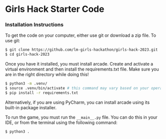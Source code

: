 # Girls Hack Starter Code

### Installation Instructions

To get the code on your computer, either use git or download a zip file. To use git:
```bash
$ git clone https://github.com/lm-girls-hackathon/girls-hack-2023.git
$ cd girls-hack-2023
```

Once you have it installed, you must install arcade. Create and activate a virtual environment and then install the requirements.txt file. Make sure you are in the right directory while doing this!
```bash
$ python3 -m .venv/
$ source .venv/bin/activate # this command may vary based on your operating system. see https://docs.python.org/3/library/venv.html if your terminal is not bash or zsh
$ pip install -r requirements.txt
```
Alternatively, if you are using PyCharm, you can install arcade using its built-in package installer.

To run the game, you must run the `__main__.py` file. You can do this in your IDE, or from the terminal using the following command:
```bash
$ python3 .
```
